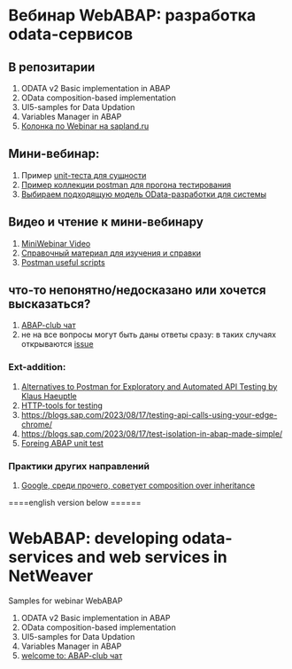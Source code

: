 # Вебинар WebABAP: разработка odata-сервисов
## В репозитарии
1) ODATA v2 Basic implementation in ABAP
2) OData composition-based implementation
3) UI5-samples for Data Updation
4) Variables Manager in ABAP
5) [Колонка по Webinar на sapland.ru](https://sappro.sapland.ru/author-column/20772)

## Мини-вебинар:
1) Пример [unit-теста для сущности](https://github.com/OlegBash599/WebABAP_samples/blob/master/src/zwa003/zcl_wa003_var_head_feed.clas.testclasses.abap)
2) [Пример коллекции postman для прогона тестирования](https://github.com/OlegBash599/WebABAP_samples/tree/master/PostMan_samples)
3) [Выбираем подходящую модель OData-разработки для системы](https://blogs.sap.com/2022/01/22/howto-odata-high-level-overview/)


## Видео и чтение к мини-вебинару
1) [MiniWebinar Video](https://sappro.sapland.ru/kb/webinars/testirovanie-crudq-operatsii-v-sap-gateway-i-unit-testirovanie-v-odata-v2.html)
2) [Справочный материал для изучения и справки](https://www.olegbash.ru/WebABAP/MiniWebinar_ODATAtesting.zip)
3) [Postman useful scripts](https://blogs.aboutatul.in/some-common-test-scripts-in-postman)


## что-то непонятно/недосказано или хочется высказаться?
1) [ABAP-club чат](https://t.me/ABAPclub)
2) не на все вопросы могут быть даны ответы сразу: в таких случаях открываются [issue](https://github.com/OlegBash599/WebABAP_samples/issues)


### Ext-addition:
1) [Alternatives to Postman for Exploratory and Automated API Testing by Klaus Haeuptle](https://blogs.sap.com/2023/08/17/alternatives-to-postman-for-exploratory-and-automated-api-testing/)
2) [HTTP-tools for testing](https://thechief.io/c/editorial/top-10-http-benchmarking-and-load-testing-tools/)
3) https://blogs.sap.com/2023/08/17/testing-api-calls-using-your-edge-chrome/
4) https://blogs.sap.com/2023/08/17/test-isolation-in-abap-made-simple/
5) [Foreing ABAP unit test](https://blogs.sap.com/2023/09/12/writing-foreign-abap-unit-tests/)

### Практики других направлений
1) [Google, среди прочего, советует composition over inheritance](https://www.youtube.com/watch?v=6lU11IHfJgo)

====english version below ======
# WebABAP: developing odata-services and web services in NetWeaver
Samples for webinar WebABAP

1) ODATA v2 Basic implementation in ABAP
2) OData composition-based implementation
3) UI5-samples for Data Updation
4) Variables Manager in ABAP
5) [welcome to: ABAP-club чат](https://t.me/ABAPclub)
